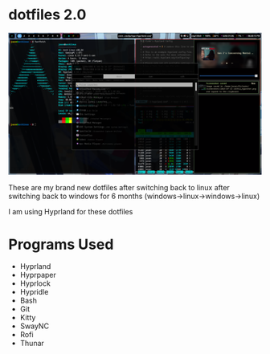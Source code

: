 # dotfiles 2.0

![](/screenshot.png)

These are my brand new dotfiles after switching back to linux after switching back to windows for 6 months (windows->linux->windows->linux)

I am using Hyprland for these dotfiles

# Programs Used

- Hyprland
- Hyprpaper
- Hyprlock
- Hypridle
- Bash
- Git
- Kitty
- SwayNC
- Rofi
- Thunar
